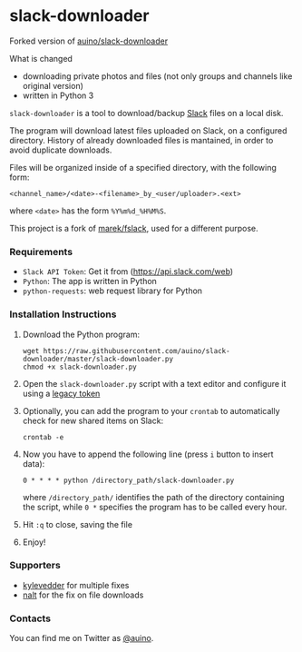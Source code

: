 # slack-downloader

Forked version of [auino/slack-downloader](https://github.com/auino/slack-downloader)

What is changed
* downloading private photos and files (not only groups and channels like 
original version)
* written in Python 3


`slack-downloader` is a tool to download/backup [Slack](https://slack.com) files on a local disk.

The program will download latest files uploaded on Slack, on a configured directory.
History of already downloaded files is mantained, in order to avoid duplicate downloads.

Files will be organized inside of a specified directory, with the following form:

```
<channel_name>/<date>-<filename>_by_<user/uploader>.<ext>
```

where `<date>` has the form `%Y%m%d_%H%M%S`.

This project is a fork of [marek/fslack](https://github.com/marek/fslack), used for a different purpose.

### Requirements

* `Slack API Token`: Get it from (https://api.slack.com/web)
* `Python`: The app is written in Python
* `python-requests`: web request library for Python

### Installation Instructions

1. Download the Python program:

   ```
   wget https://raw.githubusercontent.com/auino/slack-downloader/master/slack-downloader.py
   chmod +x slack-downloader.py
   ```

2. Open the `slack-downloader.py` script with a text editor and configure it using a [legacy token](https://api.slack.com/custom-integrations/legacy-tokens)
3. Optionally, you can add the program to your `crontab` to automatically check for new shared items on Slack:

   ```
   crontab -e
   ```

4. Now you have to append the following line (press `i` button to insert data):

   ```
   0 * * * * python /directory_path/slack-downloader.py
   ```

   where `/directory_path/` identifies the path of the directory containing the script, while `0 *` specifies the program has to be called every hour.
5. Hit `:q` to close, saving the file
6. Enjoy!

### Supporters ###

 * [kylevedder](https://github.com/kylevedder) for multiple fixes
 * [nalt](https://github.com/nalt) for the fix on file downloads

### Contacts ###

You can find me on Twitter as [@auino](https://twitter.com/auino).

